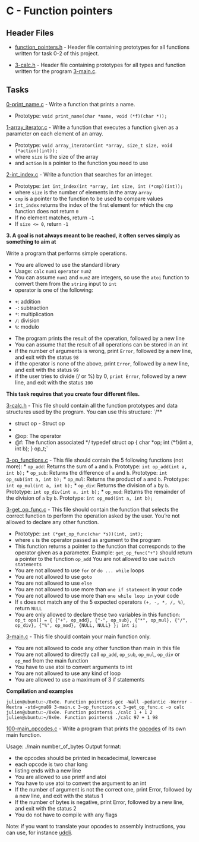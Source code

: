 # C - Function pointers

## Header Files
- [function_pointers.h](./function_pointers.h) - Header file containing prototypes for all functions written for task 0-2 of this project.

- [3-calc.h](./3-calc.h) - Header file containing prototypes for all types and function written for the program [3-main.c](./3-main.c).

## Tasks
[0-print_name.c](./0-print_name.c) - Write a function that prints a name.
- Prototype: `void print_name(char *name, void (*f)(char *));`

[1-array_iterator.c](./1-array_iterator.c) - Write a function that executes a function given as a parameter on each element of an array.
- Prototype: `void array_iterator(int *array, size_t size, void (*action)(int));`
- where `size` is the size of the array
- and `action` is a pointer to the function you need to use

[2-int_index.c](./2-int_index.c) - Write a function that searches for an integer.
- Prototype: `int int_index(int *array, int size, int (*cmp)(int));`
- where `size` is the number of elements in the array `array`
- `cmp` is a pointer to the function to be used to compare values
- `int_index` returns the index of the first element for which the `cmp` function does not return `0`
- If no element matches, return `-1`
- If `size <= 0`, return `-1`

**3. A goal is not always meant to be reached, it often serves simply as something to aim at**

Write a program that performs simple operations.

- You are allowed to use the standard library
- Usage: `calc` `num1` `operator` `num2`
- You can assume `num1` and `num2` are integers, so use the `atoi` function to convert them from the `string` input to `int`
- operator is one of the following:
* `+`: addition
* `-`: subtraction
* `*`: multiplication
* `/`: division
* `%`: modulo
- The program prints the result of the operation, followed by a new line
- You can assume that the result of all operations can be stored in an int
- if the number of arguments is wrong, print `Error`, followed by a new line, and exit with the status `98`
- if the operator is none of the above, print `Error`, followed by a new line, and exit with the status `99`
- if the user tries to divide (/ or %) by 0, `print Error`, followed by a new line, and exit with the status `100`

**This task requires that you create four different files.**

[3-calc.h](./3-calc.h) - This file should contain all the function prototypes and data structures used by the program. You can use this structure:
`/**
 * struct op - Struct op
 *
 * @op: The operator
 * @f: The function associated
 */
typedef struct op
{
    char *op;
    int (*f)(int a, int b);
} op_t;`

[3-op_functions.c](./3-op_functions.c) - This file should contain the 5 following functions (not more):
    * `op_add`: Returns the sum of `a` and `b`. Prototype: `int op_add(int a, int b);`
    * `op_sub`: Returns the difference of `a` and `b`. Prototype: `int op_sub(int a, int b);`
    * `op_mul`: Returns the product of `a` and `b`. Prototype: `int op_mul(int a, int b);`
    * `op_div`: Returns the division of `a` by `b`. Prototype: `int op_div(int a, int b);`
    * `op_mod`: Returns the remainder of the division of `a` by `b`. Prototype: `int op_mod(int a, int b);`

[3-get_op_func.c](./3-get_op_func.c) - This file should contain the function that selects the correct function to perform the operation asked by the user. You’re not allowed to declare any other function.

- Prototype: `int (*get_op_func(char *s))(int, int);`
- where `s` is the operator passed as argument to the program
- This function returns a pointer to the function that corresponds to the operator given as a parameter. Example: `get_op_func("+")` should return a pointer to the function `op_add`
You are not allowed to use `switch statements`
- You are not allowed to use `for` or `do ... while` loops
- You are not allowed to use `goto`
- You are not allowed to use `else`
- You are not allowed to use more than `one if statement` in your code
- You are not allowed to use more than `one while loop in` your code
- If `s` does not match any of the 5 expected operators `(+, -, *, /, %)`, return `NULL`
- You are only allowed to declare these two variables in this function:
   ` op_t ops[] = {
        {"+", op_add},
        {"-", op_sub},
        {"*", op_mul},
        {"/", op_div},
        {"%", op_mod},
        {NULL, NULL}
    };
    int i;`

[3-main.c](./3-main.c) - This file should contain your main function only.
- You are not allowed to code any other function than main in this file
- You are not allowed to directly call `op_add`, `op_sub`, `op_mul`, `op_div` or `op_mod` from the main function
- You have to use atoi to convert arguments to int
- You are not allowed to use any kind of loop
- You are allowed to use a maximum of 3 if statements

**Compilation and examples**

`julien@ubuntu:~/0x0e. Function pointers$ gcc -Wall -pedantic -Werror -Wextra -std=gnu89 3-main.c 3-op_functions.c 3-get_op_func.c -o calc
julien@ubuntu:~/0x0e. Function pointers$ ./calc 1 + 1
2
julien@ubuntu:~/0x0e. Function pointers$ ./calc 97 + 1
98`

[100-main_opcodes.c](./100-main_opcodes.c) - Write a program that prints the [opcodes](https://en.wikipedia.org/wiki/Opcode) of its own main function.

Usage: ./main number_of_bytes
Output format: 
- the opcodes should be printed in hexadecimal, lowercase
- each opcode is two char long
- listing ends with a new line
- You are allowed to use printf and atoi
- You have to use atoi to convert the argument to an int
- If the number of argument is not the correct one, print Error, followed by a new line, and exit with the status 1
- If the number of bytes is negative, print Error, followed by a new line, and exit with the status 2
- You do not have to compile with any flags

Note: if you want to translate your opcodes to assembly instructions, you can use, for instance [udcli](https://sourceforge.net/projects/udis86/).
